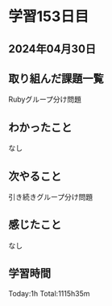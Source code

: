 # 学習153日目
## 2024年04月30日
## 取り組んだ課題一覧
Rubyグループ分け問題
## わかったこと
なし
## 次やること
引き続きグループ分け問題
## 感じたこと
なし
## 学習時間
Today:1h Total:1115h35m
